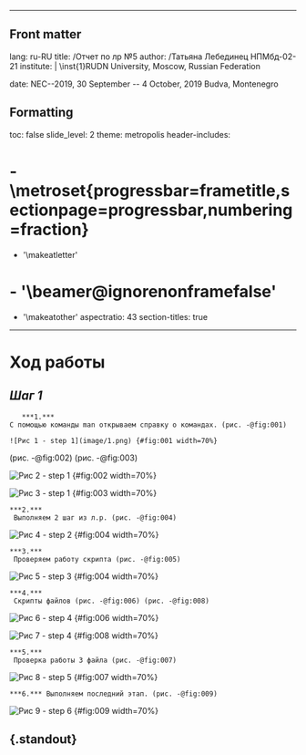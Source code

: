 
---
## Front matter
lang: ru-RU
title: /Отчет по лр №5
author: /Татьяна Лебединец НПМбд-02-21
institute: |
	\inst{1}RUDN University, Moscow, Russian Federation
	
date: NEC--2019, 30 September -- 4 October, 2019 Budva, Montenegro

## Formatting
toc: false
slide_level: 2
theme: metropolis
header-includes: 
# - \metroset{progressbar=frametitle,sectionpage=progressbar,numbering=fraction}
 - '\makeatletter'
# - '\beamer@ignorenonframefalse'
 - '\makeatother'
aspectratio: 43
section-titles: true
---

# Ход работы

## ***Шаг 1***

       ***1.***
    С помощью команды man открываем справку о командах. (рис. -@fig:001)
    
    ![Рис 1 - step 1](image/1.png) {#fig:001 width=70%}
    
 (рис. -@fig:002) (рис. -@fig:003)

![Рис 2 - step 1](image/2.png) {#fig:002 width=70%}

![Рис 3 - step 1](image/3.png) {#fig:003 width=70%}

    ***2.***
     Выполняем 2 шаг из л.р. (рис. -@fig:004)

![Рис 4 - step 2](image/4.png) {#fig:004 width=70%}



    ***3.***
     Проверяем работу скрипта (рис. -@fig:005)
     
![Рис 5 - step 3](image/5.png) {#fig:004 width=70%} 
     
    ***4.***
     Скрипты файлов (рис. -@fig:006) (рис. -@fig:008)
     
![Рис 6 - step 4](image/6.png) {#fig:006 width=70%}

![Рис 7 - step 4](image/8.png) {#fig:008 width=70%}

    ***5.***
     Проверка работы 3 файла (рис. -@fig:007)

![Рис 8 - step 5](image/7.png) {#fig:007 width=70%}

    ***6.*** Выполняем последний этап. (рис. -@fig:009)

![Рис 9 - step 6](image/9.png) {#fig:009 width=70%} 


## {.standout}

